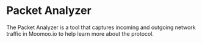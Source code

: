 # Packet Analyzer
The Packet Analyzer is a tool that captures incoming and outgoing network traffic in Moomoo.io to help learn more about the protocol.